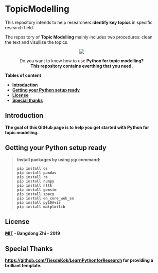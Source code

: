 # TopicModelling
This repository intends to help researchers **identify key topics** in specific research field. 

The repository of **Topic Modelling** mainly includes two procedures: clean the text and visullize the topics.

<p align="center"> 
  <a href="https://opensource.org/licenses/MIT"><img src="https://img.shields.io/badge/license-MIT-blue.svg"></a>

</p>


<p align="center">
  Do you want to know how to use <strong>Python<strong> for topic modelling? <br>
  This repository contains everthing that you need.
  
</p>


Tables of content

  * [Introduction](#introduction)
  * [Getting your Python setup ready](#setup)
  * [License](#license)
  * [Special thanks](#specialthanks)


<h2 id="introduction">Introduction</h2>

The goal of this GitHub page is to help you get started with Python for topic modelling. 

<h2 id="setup">Getting your Python setup ready</h2>

>Install packages by using `pip` command:
>
>`pip install os`<br>
>`pip install pandas`<br>
>`pip install re`<br>
>`pip install numpy`<br>
>`pip install nltk`<br>
>`pip install gensim`<br>
>`pip install spacy`<br>
>`pip install en_core_web_sm`<br>
>`pip install pyLDAvis`<br>
>`pip install matplotlib`<br>
>


<h2 id="license">License</h2>

[MIT](LICENSE) - Bangdong Zhi - 2019

<h2 id="specialthanks">Special Thanks</h2>

https://github.com/TiesdeKok/LearnPythonforResearch for providing a brilliant template. 
